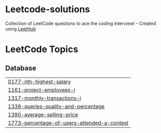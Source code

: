 # Leetcode-solutions
Collection of LeetCode questions to ace the coding interview! - Created using [LeetHub](https://github.com/QasimWani/LeetHub)

<!---LeetCode Topics Start-->
# LeetCode Topics
## Database
|  |
| ------- |
| [0177-nth-highest-salary](https://github.com/agujalwar/Leetcode-solutions/tree/master/0177-nth-highest-salary) |
| [1161-project-employees-i](https://github.com/agujalwar/Leetcode-solutions/tree/master/1161-project-employees-i) |
| [1317-monthly-transactions-i](https://github.com/agujalwar/Leetcode-solutions/tree/master/1317-monthly-transactions-i) |
| [1338-queries-quality-and-percentage](https://github.com/agujalwar/Leetcode-solutions/tree/master/1338-queries-quality-and-percentage) |
| [1390-average-selling-price](https://github.com/agujalwar/Leetcode-solutions/tree/master/1390-average-selling-price) |
| [1773-percentage-of-users-attended-a-contest](https://github.com/agujalwar/Leetcode-solutions/tree/master/1773-percentage-of-users-attended-a-contest) |
<!---LeetCode Topics End-->